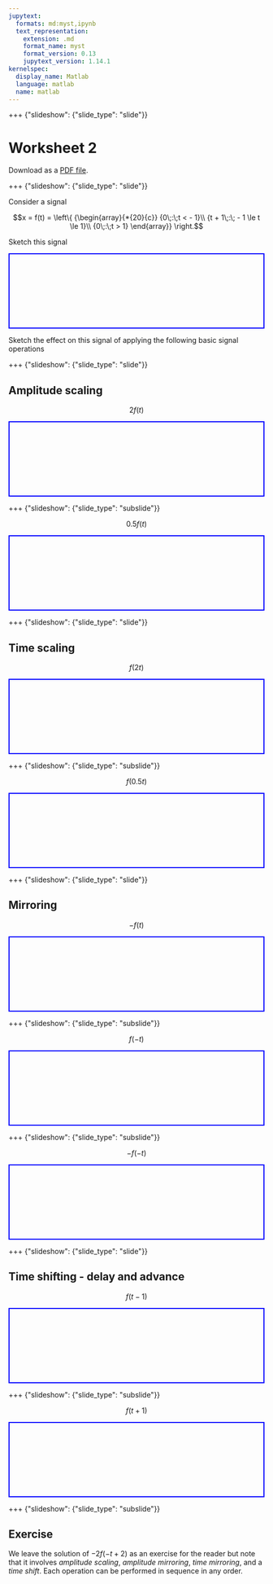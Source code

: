 ```yaml
---
jupytext:
  formats: md:myst,ipynb
  text_representation:
    extension: .md
    format_name: myst
    format_version: 0.13
    jupytext_version: 1.14.1
kernelspec:
  display_name: Matlab
  language: matlab
  name: matlab
---
```


+++ {"slideshow": {"slide_type": "slide"}}

# Worksheet 2

Download as a [PDF file](https://cpjobling.github.io/eg-247-textbook/worksheets/worksheet2.pdf).

+++ {"slideshow": {"slide_type": "slide"}}

Consider a signal 

$$x = f(t) = \left\{ {\begin{array}{*{20}{c}}
{0\;:\;t <  - 1}\\
{t + 1\;:\; - 1 \le t \le 1}\\
{0\;:\;t > 1}
\end{array}} \right.$$

Sketch this signal

<pre style="border: 2px solid blue">









</pre>

Sketch the effect on this signal of applying the following basic signal operations

+++ {"slideshow": {"slide_type": "slide"}}

## Amplitude scaling

$$2f(t)$$

<pre style="border: 2px solid blue">









</pre>

+++ {"slideshow": {"slide_type": "subslide"}}

$$0.5 f(t)$$

<pre style="border: 2px solid blue">









</pre>

+++ {"slideshow": {"slide_type": "slide"}}

## Time scaling

$$f(2t)$$

<pre style="border: 2px solid blue">









</pre>

+++ {"slideshow": {"slide_type": "subslide"}}

$$f(0.5 t)$$

<pre style="border: 2px solid blue">









</pre>

+++ {"slideshow": {"slide_type": "slide"}}

## Mirroring

$$-f(t)$$

<pre style="border: 2px solid blue">









</pre>

+++ {"slideshow": {"slide_type": "subslide"}}

$$f(-t)$$

<pre style="border: 2px solid blue">









</pre>

+++ {"slideshow": {"slide_type": "subslide"}}

$$-f(-t)$$

<pre style="border: 2px solid blue">









</pre>

+++ {"slideshow": {"slide_type": "slide"}}

## Time shifting - delay and advance

$$f(t - 1)$$

<pre style="border: 2px solid blue">









</pre>

+++ {"slideshow": {"slide_type": "subslide"}}

$$f(t + 1)$$

<pre style="border: 2px solid blue">









</pre>

+++ {"slideshow": {"slide_type": "subslide"}}

## Exercise

We leave the solution of $-2f(-t+2)$ as an exercise for the reader but note that it involves *amplitude scaling*, *amplitude mirroring*, *time mirroring*, and a *time shift*. Each operation can be performed in sequence in any order.
